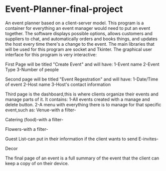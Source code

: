 # Event-Planner-final-project
An event planner based on a client-server model. This program is a container for everything an event manager would need to put an event together. The software displays possible options, allows customers and suppliers to chat, and automatically orders and books things, and updates the host every time there's a change to the event. 
The main libraries that will be used for this program are socket and Tkinter.
The graphical user interface for this program is very interactive:

First Page will be titled "Create Event" and will have:
1-Event name
2-Event Type
3-Number of people

Second page will be titled "Event Regestration" and will have:
1-Date/Time of event
2-Host name
3-Host's contact information

Third page is the dashboard,this is where clients organize their events and manage parts of it. It contains:
1-All events created with a manage and delete button.
2-A menu with everything there is to manage for that specific event,such as:
Venue-with a filter-

Catering (food)-with a filter-

Flowers-with a filter-

Guest List-can put in their information if the client wants to send E-invites-

Decor

The final page of an event is a full summary of the event that the client can keep a copy of on their device.
